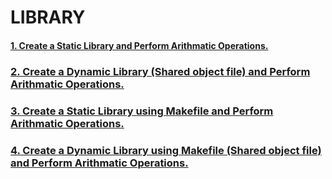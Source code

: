 # LIBRARY
#### [1. Create a Static Library and Perform Arithmatic Operations.](../1_LIBRARY/1_Static_Lib/1_Arithmatic_Lib)
### [2. Create a Dynamic Library (Shared object file) and Perform Arithmatic Operations.](../1_LIBRARY/2_Dynamic_Library)
### [3. Create a Static Library using Makefile and Perform Arithmatic Operations.](../1_LIBRARY/static)
### [4. Create a Dynamic Library using Makefile (Shared object file) and Perform Arithmatic Operations.](../1_LIBRARY/Dynamic)

